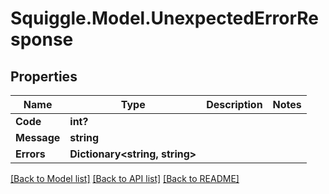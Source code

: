 # Squiggle.Model.UnexpectedErrorResponse
## Properties

Name | Type | Description | Notes
------------ | ------------- | ------------- | -------------
**Code** | **int?** |  | 
**Message** | **string** |  | 
**Errors** | **Dictionary&lt;string, string&gt;** |  | 

[[Back to Model list]](../README.md#documentation-for-models) [[Back to API list]](../README.md#documentation-for-api-endpoints) [[Back to README]](../README.md)

